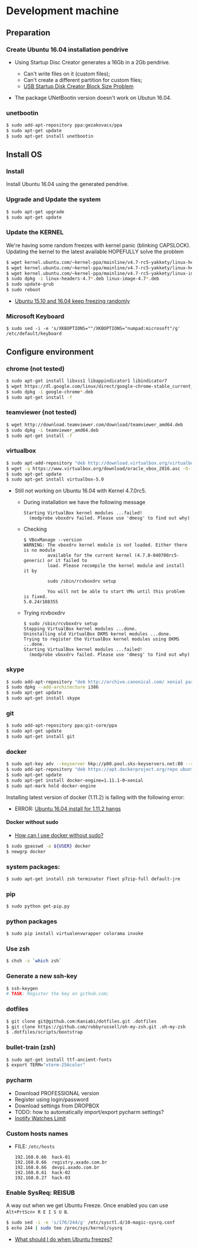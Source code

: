 # Development machine

## Preparation

### Create Ubuntu 16.04 installation pendrive

* Using Startup Disc Creator generates a 16Gb in a 2Gb pendrive.
    * Can't write files on it (custom files);
    * Can't create a different partition for custom files;
    * [USB Startup Disk Creator Block Size Problem](http://askubuntu.com/questions/778660/usb-startup-disk-creator-block-size-problem)

* The package UNetBootin version doesn't work on Ubutun 16.04.

### unetbootin
```bash
$ sudo add-apt-repository ppa:gezakovacs/ppa
$ sudo apt-get update
$ sudo apt-get install unetbootin
```

## Install OS

### Install

Install Ubuntu 16.04 using the generated pendrive.

### Upgrade and Update the system
```bash
$ sudo apt-get upgrade
$ sudo apt-get update
```

### Update the KERNEL

We're having some random freezes with kernel panic (blinking CAPSLOCK). Updating the kernel to the latest available
HOPEFULLY solve the problem

```bash
$ wget kernel.ubuntu.com/~kernel-ppa/mainline/v4.7-rc5-yakkety/linux-headers-4.7.0-040700rc5_4.7.0-040700rc5.201606262232_all.deb
$ wget kernel.ubuntu.com/~kernel-ppa/mainline/v4.7-rc5-yakkety/linux-headers-4.7.0-040700rc5-generic_4.7.0-040700rc5.201606262232_amd64.deb
$ wget kernel.ubuntu.com/~kernel-ppa/mainline/v4.7-rc5-yakkety/linux-image-4.7.0-040700rc5-generic_4.7.0-040700rc5.201606262232_amd64.deb
$ sudo dpkg -i linux-headers-4.7*.deb linux-image-4.7*.deb
$ sudo update-grub
$ sudo reboot
```

* [Ubuntu 15.10 and 16.04 keep freezing randomly](http://askubuntu.com/questions/761706/ubuntu-15-10-and-16-04-keep-freezing-randomly)


### Microsoft Keyboard

```
$ sudo sed -i -e 's/XKBOPTIONS=""/XKBOPTIONS="numpad:microsoft"/g' /etc/default/keyboard
```

## Configure environment

### chrome (not tested)
```bash
$ sudo apt-get install libxss1 libappindicator1 libindicator7
$ wget https://dl.google.com/linux/direct/google-chrome-stable_current_amd64.deb
$ sudo dpkg -i google-chrome*.deb
$ sudo apt-get install -f
```

### teamviewer (not tested)
```bash
$ wget http://download.teamviewer.com/download/teamviewer_amd64.deb
$ sudo dpkg -i teamviewer_amd64.deb
$ sudo apt-get install -f
```

### virtualbox
```bash
$ sudo apt-add-repository "deb http://download.virtualbox.org/virtualbox/debian xenial contrib"
$ wget -q https://www.virtualbox.org/download/oracle_vbox_2016.asc -O- | sudo apt-key add -
$ sudo apt-get update
$ sudo apt-get install virtualbox-5.0
```

* Still not working on Ubuntu 16.04 with Kernel 4.7.0rc5.

    * During installation we have the following message

        ```
        Starting VirtualBox kernel modules ...failed!
          (modprobe vboxdrv failed. Please use 'dmesg' to find out why)
        ```

    * Checking

        ```
        $ VBoxManage --version
        WARNING: The vboxdrv kernel module is not loaded. Either there is no module
                 available for the current kernel (4.7.0-040700rc5-generic) or it failed to
                 load. Please recompile the kernel module and install it by

                 sudo /sbin/rcvboxdrv setup

                 You will not be able to start VMs until this problem is fixed.
        5.0.24r108355
        ```

    * Trying rcvboxdrv

        ```
        $ sudo /sbin/rcvboxdrv setup
        Stopping VirtualBox kernel modules ...done.
        Uninstalling old VirtualBox DKMS kernel modules ...done.
        Trying to register the VirtualBox kernel modules using DKMS ...done.
        Starting VirtualBox kernel modules ...failed!
          (modprobe vboxdrv failed. Please use 'dmesg' to find out why)
        ```


### skype
```bash
$ sudo add-apt-repository "deb http://archive.canonical.com/ xenial partner"
$ sudo dpkg --add-architecture i386
$ sudo apt-get update
$ sudo apt-get install skype
```

### git
```bash
$ sudo add-apt-repository ppa:git-core/ppa
$ sudo apt-get update
$ sudo apt-get install git
```

### docker
```bash
$ sudo apt-key adv --keyserver hkp://p80.pool.sks-keyservers.net:80 --recv-keys 58118E89F3A912897C070ADBF76221572C52609D
$ sudo add-apt-repository "deb https://apt.dockerproject.org/repo ubuntu-xenial main"
$ sudo apt-get update
$ sudo apt-get install docker-engine=1.11.1-0~xenial
$ sudo apt-mark hold docker-engine
```

Installing latest version of docker (1.11.2) is failing with the following error:

* ERROR: [Ubuntu 16.04 install for 1.11.2 hangs](https://github.com/docker/docker/issues/23347)


#### Docker without sudo

* [How can I use docker without sudo?](http://askubuntu.com/questions/477551/how-can-i-use-docker-without-sudo)

```bash
$ sudo gpasswd -a ${USER} docker
$ newgrp docker
```

### system packages:
```bash
$ sudo apt-get install zsh terminator fleet p7zip-full default-jre
```

### pip
```bash
$ sudo python get-pip.py
```

### python packages
```bash
$ sudo pip install virtualenvwrapper colorama invoke
```

### Use zsh
```bash
$ chsh -s `which zsh`
```

### Generate a new ssh-key
```bash
$ ssh-keygen
# TASK: Register the key on github.com;
```

### dotfiles
```bash
$ git clone git@github.com:Kaniabi/dotfiles.git .dotfiles
$ git clone https://github.com/robbyrussell/oh-my-zsh.git .oh-my-zsh
$ .dotfiles/scripts/bootstrap
```


### bullet-train (zsh)
```bash
$ sudo apt-get install ttf-ancient-fonts
$ export TERM="xterm-256color"

```

### pycharm

* Download PROFESSIONAL version
* Register using login/password
* Download settings from DROPBOX
* TODO: how to automatically import/export pycharm settings?
* [Inotify Watches Limit](https://confluence.jetbrains.com/display/IDEADEV/Inotify+Watches+Limit)

### Custom hosts names

* FILE: `/etc/hosts`
    ```
    192.168.0.66  hack-01
    192.168.0.66  registry.axado.com.br
    192.168.0.66  devpi.axado.com.br
    192.168.0.61  hack-02
    192.168.0.27  hack-03
    ```

### Enable SysReq: REISUB
A way out when we get Ubuntu Freeze. Once enabled you can use `Alt+PrtScn+ R E I S U B`.

```bash
$ sudo sed -i -e 's/176/244/g' /etc/sysctl.d/10-magic-sysrq.conf
$ echo 244 | sudo tee /proc/sys/kernel/sysrq
```

* [What should I do when Ubuntu freezes?](http://askubuntu.com/questions/4408/what-should-i-do-when-ubuntu-freezes/36717#36717)

